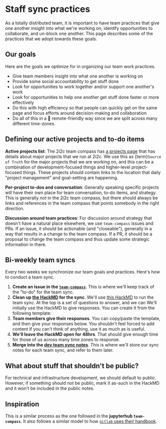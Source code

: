 # Staff sync practices

As a totally distributed team, it is important to have team practices that give one another insight into what we're working on, identify opportunities to collaborate, and un-block one another. This page describes some of the practices that we adopt towards these goals.

## Our goals

Here are the goals we optimize for in organizing our team work practices.

- Give team members insight into what one another is working on
- Provide some social accountability to get stuff done
- Look for opportunities to work together and/or support one another's work
- Look for opportunities to help one another get stuff done faster or more effectively
- Do this with high efficiency so that people can quickly get on the same page and focus efforts around decision-making and collaboration
- Do all of this in a 💯 remote-friendly way since we are split across many different time-zones.

## Defining our active projects and to-do items

**Active projects list**: The 2i2c team compass has [a projects page](https://2i2c.org/team-compass/projects/) that has details about major projects that we run at 2i2c. We use this as {term}`Source of Truth` for the major projects that we are working on, and this can be a combination of development-focused things and higher-level project-focused things. These projects should contain links to the location that daily "project management" and goal-setting are happening.

**Per-project to-dos and conversation**: Generally speaking specific projects will have their own place for team conversation, to-do items, and strategy. This is generally *not* in the 2i2c team compass, but there should always be links and references in the team compass that points somebody in the right direction.

**Discussion around team practices**: For discussion around strategy that doesn't have a natural place elsewhere, we use `team-compass` issues and PRs. If an issue, it should be actionable (and "closeable"), generally in a way that results in a change to the team compass. If a PR, it should be a proposal to change the team compass and thus update some strategic information in there.

## Bi-weekly team syncs

Every two weeks we synchronize our team goals and practices. Here's how to conduct a team sync.

1. **Create an issue in the [`team-compass`](https://github.com/2i2c-org/team-compass)**. This is where we'll keep track of the "to-do" for the team sync.
2. **Clean up [the HackMD](https://hackmd.io/i2Siurp1TkmPYgn3ZgxFQw?both) for the sync**. We'll use [this HackMD](https://hackmd.io/i2Siurp1TkmPYgn3ZgxFQw?both) to run the team sync. At the top is a set of questions to answer, and we can We'll initially use the HackMD to give responses. You can create it from the following template:
3. **Team members give their responses**. You can copy/paste the template, and then give your responses below. You shouldn't feel forced to add content if you can't think of anything, use it as much as is useful. 
4. **We'll leave the HackMD open for 48hrs**. That should give enough time for those of us across many time zones to response.
5. **Merge into the [dev team sync notes](team/meetings/index.md)**. This is where we'll store our sync notes for each team sync, and refer to them later.

## What about stuff that shouldn't be public?

For technical and infrastructure development, we should default to public. However, if something should *not* be public, mark it as-such in the HackMD and it won't be included in the public notes.

## Inspiration

This is a similar process as the one followed in the **jupyterhub `team-compass`**. It also follows a similar model to how [`gitlab` uses their handbook](https://about.gitlab.com/handbook/engineering/).
